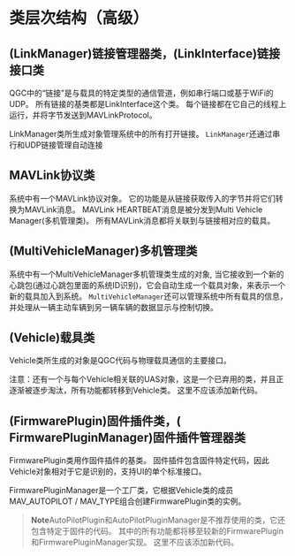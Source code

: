 # 类层次结构（高级）

## (LinkManager)链接管理器类，(LinkInterface)链接接口类

QGC中的“链接”是与载具的特定类型的通信管道，例如串行端口或基于WiFi的UDP。 所有链接的基类都是LinkInterface这个类。 每个链接都在它自己的线程上运行，并将字节发送到MAVLinkProtocol。

LinkManager类所生成对象管理系统中的所有打开链接。 `LinkManager`还通过串行和UDP链接管理自动连接

## MAVLink协议类

系统中有一个MAVLink协议对象。 它的功能是从链接获取传入的字节并将它们转换为MAVLink消息。 MAVLink HEARTBEAT消息是被分发到Multi Vehicle Manager(多机管理类)。 所有MAVLink消息都将关联到与链接相对应的载具。

## (MultiVehicleManager)多机管理类

系统中有一个MultiVehicleManager多机管理类生成的对象, 当它接收到一个新的心跳包(通过心跳包里面的系统ID识别)，它会自动生成一个载具对象，来表示一个新的载具加入到系统。 `MultiVehicleManager`还可以管理系统中所有载具的信息，并处理从一辆主动车辆到另一辆车辆的数据显示与控制切换。

## (Vehicle)载具类

Vehicle类所生成的对象是QGC代码与物理载具通信的主要接口。

注意：还有一个与每个Vehicle相关联的UAS对象，这是一个已弃用的类，并且正逐渐被逐步淘汰，所有功能都转移到Vehicle类。 这里不应该添加新代码。

## (FirmwarePlugin)固件插件类，( FirmwarePluginManager)固件插件管理器类

FirmwarePlugin类用作固件插件的基类。 固件插件包含固件特定代码，因此Vehicle对象相对于它是识别的，支持UI的单个标准接口。

FirmwarePluginManager是一个工厂类，它根据Vehicle类的成员MAV_AUTOPILOT / MAV_TYPE组合创建FirmwarePlugin类的实例。

> **Note**AutoPilotPlugin和AutoPilotPluginManager是不推荐使用的类，它还包含特定于固件的代码。 其中的所有功能都将移至较新的FirmwarePlugin和FirmwarePluginManager实现。 这里不应该添加新代码。